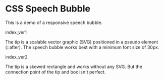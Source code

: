 # CSS Speech Bubble

This is a demo of a responsive speech bubble.

index_ver1

The tip is a scalable vector graphic (SVG) positioned in a pseudo element (::after).
The speech bubble works best with a minimum font size of 30px.

index_ver2

The tip is a skewed rectangle and works without any SVG. 
But the connection point of the tip and box isn't perfect.

